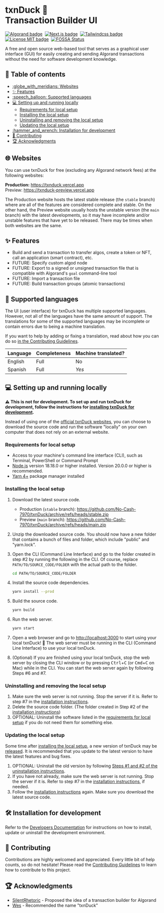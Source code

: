 <h1>
    txnDuck 🦆<br>
    Transaction Builder UI
</h1>

[![Algorand badge](https://img.shields.io/badge/Algorand-006883?style=for-the-badge&logo=Algorand)](https://developer.algorand.org/)&nbsp;
[![Next.js badge](https://img.shields.io/badge/Next.js-black?style=for-the-badge&logo=next.js)](https://nextjs.org/)&nbsp;
[![Tailwindcss badge](https://img.shields.io/badge/Tailwindcss-0ea5e9?style=for-the-badge&logo=tailwindcss&logoColor=white)](https://tailwindcss.com/)&nbsp;
[![License MIT badge](https://img.shields.io/github/license/No-Cash-7970/txnDuck?style=for-the-badge&color=8e5548)](LICENSE.md)&nbsp;
[![FOSSA Status](https://app.fossa.com/api/projects/git%2Bgithub.com%2FNo-Cash-7970%2FtxnDuck.svg?type=small)](https://app.fossa.com/projects/git%2Bgithub.com%2FNo-Cash-7970%2FtxnDuck?ref=badge_small)

A free and open source web-based tool that serves as a graphical user interface
(GUI) for easily creating and sending Algorand transactions without the need for
software development knowledge.

<!-- omit in toc -->
## :compass: Table of contents

- [:globe\_with\_meridians: Websites](#globe_with_meridians-websites)
- [:sparkles: Features](#sparkles-features)
- [:speech\_balloon: Supported languages](#speech_balloon-supported-languages)
- [:computer: Setting up and running locally](#computer-setting-up-and-running-locally)
  - [Requirements for local setup](#requirements-for-local-setup)
  - [Installing the local setup](#installing-the-local-setup)
  - [Uninstalling and removing the local setup](#uninstalling-and-removing-the-local-setup)
  - [Updating the local setup](#updating-the-local-setup)
- [:hammer\_and\_wrench: Installation for development](#hammer_and_wrench-installation-for-development)
- [:handshake: Contributing](#handshake-contributing)
- [:trophy: Acknowledgments](#trophy-acknowledgments)

## :globe_with_meridians: Websites

You can use txnDuck for free (excluding any
Algorand network fees) at the following websites:

**Production:** <https://txnduck.vercel.app>  
Preview: <https://txnduck-preview.vercel.app>

The Production website hosts the latest stable release (the `stable` branch)
where are all of the features are considered complete and stable. On the other
hand, the Preview website usually hosts the unstable version (the `main` branch)
with the latest developments, so it may have incomplete and/or unstable features
that have yet to be released. There may be times when both websites are the
same.

## :sparkles: Features

- Build and send a transaction to transfer algos, create a token or NFT, call an application (smart contract), etc.
- FUTURE: Specify custom algod node
- FUTURE: Export to a signed or unsigned transaction file that is compatible
  with Algorand's `goal` command-line tool
- FUTURE: Import a transaction file
- FUTURE: Build transaction groups (atomic transactions)

## :speech_balloon: Supported languages

The UI (user interface) for txnDuck has multiple supported languages. However,
not all of the languages have the same amount of support. The translations for
some of the supported languages may be incomplete or contain errors due to being
a machine translation.

If you want to help by adding or fixing a translation, read about how you can do
so [in the Contributing Guidelines](.github/CONTRIBUTING.md#submitting-translations).

Language | Completeness | Machine translated?
---------|--------------|---------------------
English  | Full         | No
Spanish  | Full         | *Yes*

## :computer: Setting up and running locally

**:warning: This is not for development. To set up and run txnDuck for
development, follow the instructions for
[installing txnDuck for development](#hammer_and_wrench-installation-for-development).**

Instead of using one of the [official txnDuck websites](#globe_with_meridians-websites),
you can choose to download the source code and run the software "locally" on
your own computer that does not rely on an external website.

### Requirements for local setup

- Access to your machine's command line interface (CLI), such as Terminal,
  PowerShell or Command Prompt
- [Node.js](https://nodejs.org/en) version 18.18.0 or higher installed. Version
  20.0.0 or higher is recommended.
- [Yarn 4+](https://yarnpkg.com/getting-started/install) package manager installed

### Installing the local setup

1. Download the latest source code.
    - Production (`stable` branch):
      <https://github.com/No-Cash-7970/txnDuck/archive/refs/heads/stable.zip>
    - Preview (`main` branch):
      <https://github.com/No-Cash-7970/txnDuck/archive/refs/heads/main.zip>
2. Unzip the downloaded source code. You should now have a new folder that
   contains a bunch of files and folder, which include "public" and "yarn.lock".
3. Open the CLI (Command Line Interface) and go to the folder created in step #2
   by running the following in the CLI. Of course, replace
   `PATH/TO/SOURCE_CODE/FOLDER` with the actual path to the folder.

    ```bash
    cd PATH/TO/SOURCE_CODE/FOLDER
    ```

4. Install the source code dependencies.

    ```bash
    yarn install --prod
    ```

5. Build the source code.

    ```bash
    yarn build
    ```

6. Run the web server.

    ```bash
    yarn start
    ```

7. Open a web browser and go to <http://localhost:3000> to start using your
   local txnDuck! :tada: The web server must be running in the
   CLI (Command Line Interface) to use your local txnDuck.
8. (Optional) If you are finished using your local txnDuck, stop the web server
   by closing the CLI window or by
   pressing <kbd>Ctrl</kbd>+<kbd>C</kbd> (or <kbd>Cmd</kbd>+<kbd>C</kbd> on Mac)
   while in the CLI. You can start the web server again by following Steps #6 and #7.

### Uninstalling and removing the local setup

1. Make sure the web server is not running. Stop the server if it is. Refer to
   step #7 in the [installation instructions](#installing-the-local-setup).
2. Delete the source code folder. (The folder created in Step #2 of the
   [installation instructions](#installing-the-local-setup))
3. OPTIONAL: Uninstall the software listed in the
   [requirements for local setup](#requirements-for-local-setup) if you do not
   need them for something else.

### Updating the local setup

Some time after [installing the local setup](#installing-the-local-setup), a new
version of txnDuck may be
[released](https://github.com/No-Cash-7970/txnDuck/releases). It is recommended
that you update to the latest version to have the latest features and bug fixes.

1. OPTIONAL: Uninstall the old version by following [Steps #1 and #2 of the
   uninstallation instructions](#uninstalling-and-removing-the-local-setup).
2. If you have not already, make sure the web server is not running. Stop the
   server if it is. Refer to step #7 in the
   [installation instructions](#installing-the-local-setup), if needed.
3. Follow the [installation instructions](#installing-the-local-setup) again.
   Make sure you download the latest source code.

## :hammer_and_wrench: Installation for development

Refer to the [Developers
Documentation](docs/DEVELOPERS.md#installing-the-development-environment) for
instructions on how to install, update or uninstall the development environment.

## :handshake: Contributing

Contributions are highly welcomed and appreciated. Every little bit of help
counts, so do not hesitate! Please read the [Contributing Guidelines](.github/CONTRIBUTING.md)
to learn how to contribute to this project.

## :trophy: Acknowledgments

- [SilentRhetoric](https://github.com/SilentRhetoric) - Proposed the idea of a
  transaction builder for Algorand
- [Wes](https://github.com/WesleyMiller1998) - Recommended the name "txnDuck"
